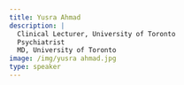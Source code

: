 ```yaml
---
title: Yusra Ahmad
description: |
  Clinical Lecturer, University of Toronto
  Psychiatrist
  MD, University of Toronto
image: /img/yusra ahmad.jpg
type: speaker
---
```


